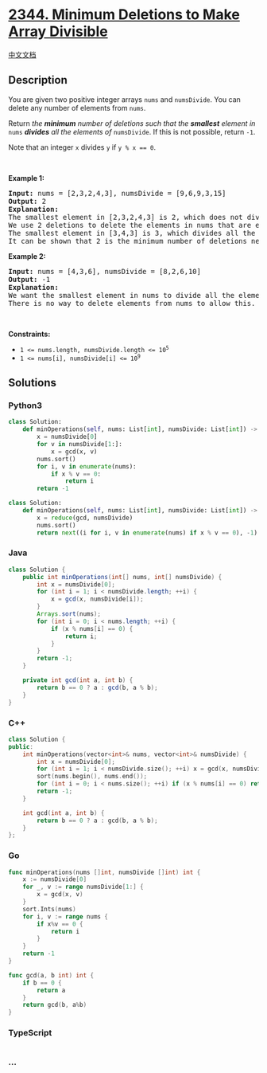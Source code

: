 # [2344. Minimum Deletions to Make Array Divisible](https://leetcode.com/problems/minimum-deletions-to-make-array-divisible)

[中文文档](/solution/2300-2399/2344.Minimum%20Deletions%20to%20Make%20Array%20Divisible/README.md)

## Description

<p>You are given two positive integer arrays <code>nums</code> and <code>numsDivide</code>. You can delete any number of elements from <code>nums</code>.</p>

<p>Return <em>the <strong>minimum</strong> number of deletions such that the <strong>smallest</strong> element in </em><code>nums</code><em> <strong>divides</strong> all the elements of </em><code>numsDivide</code>. If this is not possible, return <code>-1</code>.</p>

<p>Note that an integer <code>x</code> divides <code>y</code> if <code>y % x == 0</code>.</p>

<p>&nbsp;</p>
<p><strong>Example 1:</strong></p>

<pre>
<strong>Input:</strong> nums = [2,3,2,4,3], numsDivide = [9,6,9,3,15]
<strong>Output:</strong> 2
<strong>Explanation:</strong> 
The smallest element in [2,3,2,4,3] is 2, which does not divide all the elements of numsDivide.
We use 2 deletions to delete the elements in nums that are equal to 2 which makes nums = [3,4,3].
The smallest element in [3,4,3] is 3, which divides all the elements of numsDivide.
It can be shown that 2 is the minimum number of deletions needed.
</pre>

<p><strong>Example 2:</strong></p>

<pre>
<strong>Input:</strong> nums = [4,3,6], numsDivide = [8,2,6,10]
<strong>Output:</strong> -1
<strong>Explanation:</strong> 
We want the smallest element in nums to divide all the elements of numsDivide.
There is no way to delete elements from nums to allow this.</pre>

<p>&nbsp;</p>
<p><strong>Constraints:</strong></p>

<ul>
	<li><code>1 &lt;= nums.length, numsDivide.length &lt;= 10<sup>5</sup></code></li>
	<li><code>1 &lt;= nums[i], numsDivide[i] &lt;= 10<sup>9</sup></code></li>
</ul>

## Solutions

<!-- tabs:start -->

### **Python3**

```python
class Solution:
    def minOperations(self, nums: List[int], numsDivide: List[int]) -> int:
        x = numsDivide[0]
        for v in numsDivide[1:]:
            x = gcd(x, v)
        nums.sort()
        for i, v in enumerate(nums):
            if x % v == 0:
                return i
        return -1
```

```python
class Solution:
    def minOperations(self, nums: List[int], numsDivide: List[int]) -> int:
        x = reduce(gcd, numsDivide)
        nums.sort()
        return next((i for i, v in enumerate(nums) if x % v == 0), -1)
```

### **Java**

```java
class Solution {
    public int minOperations(int[] nums, int[] numsDivide) {
        int x = numsDivide[0];
        for (int i = 1; i < numsDivide.length; ++i) {
            x = gcd(x, numsDivide[i]);
        }
        Arrays.sort(nums);
        for (int i = 0; i < nums.length; ++i) {
            if (x % nums[i] == 0) {
                return i;
            }
        }
        return -1;
    }

    private int gcd(int a, int b) {
        return b == 0 ? a : gcd(b, a % b);
    }
}
```

### **C++**

```cpp
class Solution {
public:
    int minOperations(vector<int>& nums, vector<int>& numsDivide) {
        int x = numsDivide[0];
        for (int i = 1; i < numsDivide.size(); ++i) x = gcd(x, numsDivide[i]);
        sort(nums.begin(), nums.end());
        for (int i = 0; i < nums.size(); ++i) if (x % nums[i] == 0) return i;
        return -1;
    }

    int gcd(int a, int b) {
        return b == 0 ? a : gcd(b, a % b);
    }
};
```

### **Go**

```go
func minOperations(nums []int, numsDivide []int) int {
	x := numsDivide[0]
	for _, v := range numsDivide[1:] {
		x = gcd(x, v)
	}
	sort.Ints(nums)
	for i, v := range nums {
		if x%v == 0 {
			return i
		}
	}
	return -1
}

func gcd(a, b int) int {
	if b == 0 {
		return a
	}
	return gcd(b, a%b)
}
```

### **TypeScript**

```ts

```

### **...**

```

```

<!-- tabs:end -->
